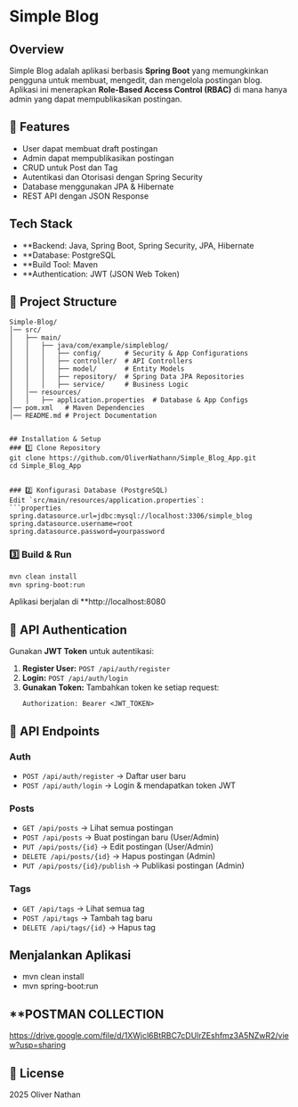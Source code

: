 # Simple Blog

## Overview
Simple Blog adalah aplikasi berbasis **Spring Boot** yang memungkinkan pengguna untuk membuat, mengedit, dan mengelola postingan blog. Aplikasi ini menerapkan **Role-Based Access Control (RBAC)** di mana hanya admin yang dapat mempublikasikan postingan.

## 🚀 Features
- User dapat membuat draft postingan
- Admin dapat mempublikasikan postingan
- CRUD untuk Post dan Tag
- Autentikasi dan Otorisasi dengan Spring Security
- Database menggunakan JPA & Hibernate
- REST API dengan JSON Response

## Tech Stack
- **Backend:  Java, Spring Boot, Spring Security, JPA, Hibernate
- **Database: PostgreSQL
- **Build Tool:  Maven
- **Authentication: JWT (JSON Web Token)

## 📂 Project Structure
```
Simple-Blog/
│── src/
│   ├── main/
│   │   ├── java/com/example/simpleblog/
│   │   │   ├── config/      # Security & App Configurations
│   │   │   ├── controller/  # API Controllers
│   │   │   ├── model/       # Entity Models
│   │   │   ├── repository/  # Spring Data JPA Repositories
│   │   │   ├── service/     # Business Logic
│   │── resources/
│   │   ├── application.properties  # Database & App Configs
│── pom.xml   # Maven Dependencies
│── README.md # Project Documentation


## Installation & Setup
### 1️⃣ Clone Repository
git clone https://github.com/OliverNathann/Simple_Blog_App.git
cd Simple_Blog_App


### 2️⃣ Konfigurasi Database (PostgreSQL)
Edit `src/main/resources/application.properties`:
```properties
spring.datasource.url=jdbc:mysql://localhost:3306/simple_blog
spring.datasource.username=root
spring.datasource.password=yourpassword
```

### 3️⃣ Build & Run
```sh
mvn clean install
mvn spring-boot:run
```
Aplikasi berjalan di **http://localhost:8080

## 🔐 API Authentication
Gunakan **JWT Token** untuk autentikasi:
1. **Register User:** `POST /api/auth/register`
2. **Login:** `POST /api/auth/login`
3. **Gunakan Token:** Tambahkan token ke setiap request:
   ```http
   Authorization: Bearer <JWT_TOKEN>
   ```

## 📌 API Endpoints
### **Auth**
- `POST /api/auth/register` → Daftar user baru
- `POST /api/auth/login` → Login & mendapatkan token JWT

### **Posts**
- `GET /api/posts` → Lihat semua postingan
- `POST /api/posts` → Buat postingan baru (User/Admin)
- `PUT /api/posts/{id}` → Edit postingan (User/Admin)
- `DELETE /api/posts/{id}` → Hapus postingan (Admin)
- `PUT /api/posts/{id}/publish` → Publikasi postingan (Admin)

### **Tags**
- `GET /api/tags` → Lihat semua tag
- `POST /api/tags` → Tambah tag baru
- `DELETE /api/tags/{id}` → Hapus tag

## **Menjalankan Aplikasi**
- mvn clean install
- mvn spring-boot:run

## **POSTMAN COLLECTION
https://drive.google.com/file/d/1XWjcl6BtRBC7cDUlrZEshfmz3A5NZwR2/view?usp=sharing

## 📝 License
2025 Oliver Nathan
